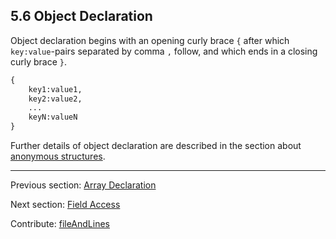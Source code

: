 ## 5.6 Object Declaration

Object declaration begins with an opening curly brace `{` after which `key:value`-pairs separated by comma `,` follow, and which ends in a closing curly brace `}`.

```haxe
{
	key1:value1,
	key2:value2,
	...
	keyN:valueN
}
```
Further details of object declaration are described in the section about [anonymous structures](types-anonymous-structure.md).

---

Previous section: [Array Declaration](expression-array-declaration.md)

Next section: [Field Access](expression-field-access.md)

Contribute: [fileAndLines](https://github.com/HaxeFoundation/HaxeManual/blob/master/05-expressions.tex#L95-95)